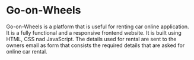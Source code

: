 # Go-on-Wheels
Go-on-Wheels is a platform that is useful for renting car online application. It is a fully functional and a responsive frontend website. It is built using HTML, CSS nad JavaScript.
The details used for rental are sent to the owners email as form that consists the required details that are asked for online car rental.
